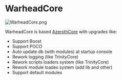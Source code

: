 # WarheadCore
![WarheadCore.png](https://user-images.githubusercontent.com/2656715/56915466-3f037600-6abf-11e9-8965-d79328e40953.jpg)

WarheadCore is based [AzerothCore](https://github.com/azerothcore/azerothcore-wotlk) with upgrades like:
- Support Boost
- Support POCO
- Auto update db (with modules) at startup console
- Rework logging (like TrinityCore)
- Rework scripts loaders system (like TrinityCore)
- Rework module loades system (add lib and other)
- Support default modules
